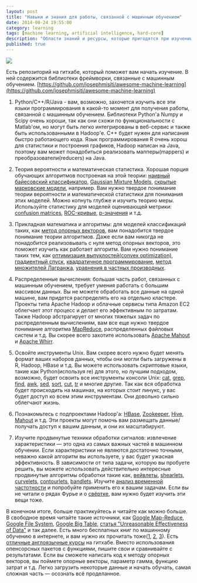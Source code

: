 ```yaml
---
layout: post
title: "Навыки и знания для работы, связанной с машинным обучением"
date: 2014-08-24 19:55:00
category: learning
tags: [machine learning, artificial intelligence, hard-core]
description: "Области знаний и ресурсы, которые пригодятся при изучении машинного обучения."
published: true
---
```


<img src="http://theasder.github.io/img/a88afb6d2c89.png" class="img-responsive">

Есть репозиторий на гитхабе, который поможет вам начать изучение. В ней содержится библиотеки фреймворки, связанные с машинным обучением. [https://github.com/josephmisiti/awesome-machine-learning](https://github.com/josephmisiti/awesome-machine-learning)

1. Python/C++/R/Java - вам, возможно, захочется изучить все эти языки программирования в какой-то момент для получения работы, связанной с машинным обучением. Библиотеки Python'a Numpy и Scipy очень хороши, так как они схожи по функциональности с Matlab'ом, но могут быть легко интегрированы в веб-сервис и также быть использованными в Hadoop'e. С++ будет нужен для написания быстро работающего кода. Язык программирования R очень хорош для статистики и построения графиков, Hadoop написан на Java, поэтому вам может понадобиться реализовать мапперы(mappers) и преобразователи(reducers) на Java.

2. Теория вероятности и математическая статистика. Хорошая порция обучающих алгоритмов построеная на этой теории: [наивный байесовский классификатор](https://ru.wikipedia.org/wiki/%D0%9D%D0%B0%D0%B8%D0%B2%D0%BD%D1%8B%D0%B9_%D0%B1%D0%B0%D0%B9%D0%B5%D1%81%D0%BE%D0%B2%D1%81%D0%BA%D0%B8%D0%B9_%D0%BA%D0%BB%D0%B0%D1%81%D1%81%D0%B8%D1%84%D0%B8%D0%BA%D0%B0%D1%82%D0%BE%D1%80), [Gaussian Mixture Models](http://en.wikipedia.org/wiki/Mixture_model), [скрытые марковские модели](https://ru.wikipedia.org/wiki/%D0%A1%D0%BA%D1%80%D1%8B%D1%82%D0%B0%D1%8F_%D0%BC%D0%B0%D1%80%D0%BA%D0%BE%D0%B2%D1%81%D0%BA%D0%B0%D1%8F_%D0%BC%D0%BE%D0%B4%D0%B5%D0%BB%D1%8C), например. Вам нужно твердое понимание теории вероятности и математической статистики для понимания этих моделей. Можно копнуть глубже и изучить теорию меры. Используйте статистику для моделей оценивающей метрики: [confusion matrices](http://en.wikipedia.org/wiki/Confusion_matrix), [ROC-кривые](https://ru.wikipedia.org/wiki/ROC-%D0%BA%D1%80%D0%B8%D0%B2%D0%B0%D1%8F), [p-значения](https://ru.wikipedia.org/wiki/P-%D0%B7%D0%BD%D0%B0%D1%87%D0%B5%D0%BD%D0%B8%D0%B5) и т.д.

3. Прикладная математика и алгоритмы: для моделей классификаций таких, как [метод опорных векторов](https://ru.wikipedia.org/wiki/%D0%9C%D0%B5%D1%82%D0%BE%D0%B4_%D0%BE%D0%BF%D0%BE%D1%80%D0%BD%D1%8B%D1%85_%D0%B2%D0%B5%D0%BA%D1%82%D0%BE%D1%80%D0%BE%D0%B2), вам понадобится твердое понимание теории алгоритмов. Даже если вам никогда не понадобится реализовывать с нуля метод опорных векторов, это поможет изучить как работает алгоритм. Вам нужно понимание таких тем, как [оптимизация выпуклостей(convex optimization)](http://en.wikipedia.org/wiki/Convex_optimization), [градиентный спуск](https://ru.wikipedia.org/wiki/%D0%93%D1%80%D0%B0%D0%B4%D0%B8%D0%B5%D0%BD%D1%82%D0%BD%D1%8B%D0%B9_%D1%81%D0%BF%D1%83%D1%81%D0%BA), [квадратичное программирование](http://en.wikipedia.org/wiki/Quadratic_programming), [метод множителей Лагранжа](https://ru.wikipedia.org/wiki/%D0%9C%D0%B5%D1%82%D0%BE%D0%B4_%D0%BC%D0%BD%D0%BE%D0%B6%D0%B8%D1%82%D0%B5%D0%BB%D0%B5%D0%B9_%D0%9B%D0%B0%D0%B3%D1%80%D0%B0%D0%BD%D0%B6%D0%B0), [уравнения в частных производных](https://ru.wikipedia.org/wiki/%D0%94%D0%B8%D1%84%D1%84%D0%B5%D1%80%D0%B5%D0%BD%D1%86%D0%B8%D0%B0%D0%BB%D1%8C%D0%BD%D0%BE%D0%B5_%D1%83%D1%80%D0%B0%D0%B2%D0%BD%D0%B5%D0%BD%D0%B8%D0%B5_%D0%B2_%D1%87%D0%B0%D1%81%D1%82%D0%BD%D1%8B%D1%85_%D0%BF%D1%80%D0%BE%D0%B8%D0%B7%D0%B2%D0%BE%D0%B4%D0%BD%D1%8B%D1%85).

4. Распределенные вычисления: большая часть работ, связанных с машинным обучением, требует умения работать с большим массивом данных. Вы не можете обработать все данные на одной машине, вам придется распределять его на отдельно кластере. Проекты типа Apache Hadoop и облачные сервисы типа Amazon EC2 облегчает этот процесс и делает его эффективным по затратам. Также Hadoop абстрагирует от многих тяжелых задач по распределенным вычислениям, вам все еще нужно твердое понимание алгоритма [MapReduce](https://ru.wikipedia.org/wiki/MapReduce), распределенных файловых систем и т.д. Вы скорее всего захотите использовать [Apache Mahout](https://mahout.apache.org/) и [Apache Whirr](https://whirr.apache.org/).

5. Освойте инструменты Unix. Вам скорее всего нужно будет менять формат ваших наборов данных, чтобы они могли быть загружены в R, Hadoop, HBase и т.д. Вы можете использовать скриптовые языки, такие как Python(используя re) для этого, но лучшим подходом, возможно, будет освоить все инструменты консоли Unix: [cat](https://ru.wikipedia.org/wiki/Cat), [grep](https://ru.wikipedia.org/wiki/Grep), [find](https://ru.wikipedia.org/wiki/Find), [awk](https://ru.wikipedia.org/wiki/AWK), [sed](https://ru.wikipedia.org/wiki/Sed), [sort](https://ru.wikipedia.org/wiki/Sort), [cut](https://ru.wikipedia.org/wiki/Cut), [tr](https://ru.wikipedia.org/wiki/Tr) и многие другие. Так как вся обработка будет происходить на машинах, на которых стоит линукс, у вас будет доступ ко всем этим инструментам. Они довольно сильно облегчают жизнь.

6. Познакомьтесь с подпроектами Hadoop'a: [HBase](http://hbase.apache.org/), [Zookeeper](http://zookeeper.apache.org/), [Hive](https://hive.apache.org/), [Mahout](https://mahout.apache.org/) и т.д. Эти проекты могут помочь вам размещать данные/получать доступ к вашим данным, и они их масштабируют.

7. Изучите продвинутые техники обработки сигналов: извлечение характеристики &mdash; это одна из самых важных частей в машинном обучении. Если характеристики не являются достаточно точными, неважно какой алгоритм вы используете, у вас будет ужасная эффективность. В зависимости от типа задачи, которую вы пробуете решить, вы можете использовать действительно интересные продвинутые алгоритмы обработки такие как, [вейвлеты](https://ru.wikipedia.org/wiki/%D0%92%D0%B5%D0%B9%D0%B2%D0%BB%D0%B5%D1%82), [shearlets](http://en.wikipedia.org/wiki/Shearlet), [curvelets](http://en.wikipedia.org/wiki/Curvelet), [contourlets](http://en.wikipedia.org/wiki/Contourlet), [bandlets](http://www.cmap.polytechnique.fr/~mallat/papiers/07-NumerAlgo-MallatPeyre-BandletsReview.pdf). Изучите [анализ временной частотности](http://en.wikipedia.org/wiki/Time%E2%80%93frequency_analysis) и попробуйте применить его к вашим задачам. Если вы не читали о рядах Фурье и о [свёртке](https://ru.wikipedia.org/wiki/%D0%A1%D0%B2%D1%91%D1%80%D1%82%D0%BA%D0%B0_(%D0%BC%D0%B0%D1%82%D0%B5%D0%BC%D0%B0%D1%82%D0%B8%D1%87%D0%B5%D1%81%D0%BA%D0%B8%D0%B9_%D0%B0%D0%BD%D0%B0%D0%BB%D0%B8%D0%B7)), вам нужно будет изучить эти вещи тоже.

В конечном итоге, больше практикуйтесь и читайте как можно больше. В свободное время читайте такие источники, как [Google Map-Reduce](), [Google File System](), [Google Big Table](), [статья "Unreasonable Effectiveness of Data"](http://static.googleusercontent.com/external_content/untrusted_dlcp/research.google.com/en/us/pubs/archive/35179.pdf) и так далее. Есть много бесплатных книг по машинному обучению в интернете, и вам нужно их прочитать тоже([1](http://www.ics.uci.edu/~welling/teaching/273ASpring10/IntroMLBook.pdf), [2](http://web.stanford.edu/~hastie/local.ftp/Springer/OLD//ESLII_print4.pdf), [3](http://www.mmds.org/)). Есть [отличные англоязычные курсы](https://github.com/josephmisiti/machine-learning-module) на гитхабе. Вместо использования опенсорсных пакетов с функциями, пишите свои и сравнивайте с результатами. Если вы сможете написать код к методу опорных векторов, вы поймете опорные векторы, параметр гамма, функцию затрат и т.д. Легко загрузить некоторые данные и начать обучать, самая сложная часть &mdash; осознать всё проделанное.
